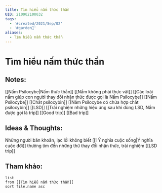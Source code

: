 ```yaml
---
title: Tìm hiểu nấm thức thần
UID: 210902100032
tags:
  - '#created/2021/Sep/02'
  - '#garden🏡'
aliases:
  - Tìm hiểu nấm thức thần
---
```

# Tìm hiểu nấm thức thần

## Notes:
[[Nấm Psilocybe|Nấm thức thần]]
[[Nấm không phải thực vật]]
[[Các loài nấm giúp con người thay đổi nhận thức được gọi là Nấm Psilocybe]]
[[Nấm Psilocybe]]
[[Chất psilocybin]]
[[Nấm Psilocybe có chứa hợp chất psilocybin]]
[[LSD]]
[[Trải nghiệm những hiệu ứng sau khi dùng LSD, Nấm được gọi là trip]]
[[Good trip]]
[[Bad trip]]

## Ideas & Thoughts:
Những người băn khoăn, lạc lối không biết [[❕ Ý nghĩa cuộc sống|Ý nghĩa cuộc đời]] thường tìm đến những thứ thay đổi nhận thức, trải nghiệm [[LSD trip]]

## Tham khảo:
```dataview
list
from [[Tìm hiểu nấm thức thần]]
sort file.name asc
```